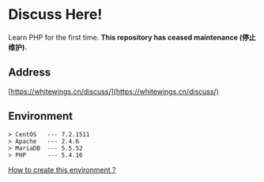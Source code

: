# Discuss Here!
Learn PHP for the first time. 
__This repository has ceased maintenance (停止维护).__

## Address
[https://whitewings.cn/discuss/](https://whitewings.cn/discuss/)

## Environment
```
> CentOS   --- 7.2.1511
> Apache   --- 2.4.6
> MariaDB  --- 5.5.52
> PHP      --- 5.4.16
```
[How to create this environment ?](http://whoisnian.com/2017/04/23/LAMP%E7%8E%AF%E5%A2%83%E6%90%AD%E5%BB%BA/)
